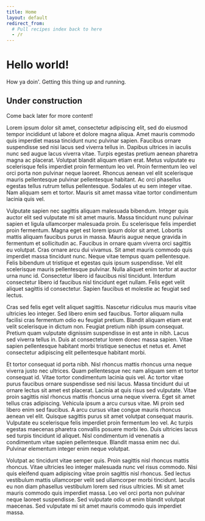 ```yaml
---
title: Home
layout: default
redirect_from:
  # Pull recipes index back to here
  - /r
---
```


# Hello world!

How ya doin'. Getting this thing up and running.

## Under construction

Come back later for more content!

Lorem ipsum dolor sit amet, consectetur adipiscing elit, sed do eiusmod tempor incididunt ut labore et dolore magna aliqua. Amet mauris commodo quis imperdiet massa tincidunt nunc pulvinar sapien. Faucibus ornare suspendisse sed nisi lacus sed viverra tellus in. Dapibus ultrices in iaculis nunc sed augue lacus viverra vitae. Turpis egestas pretium aenean pharetra magna ac placerat. Volutpat blandit aliquam etiam erat. Metus vulputate eu scelerisque felis imperdiet proin fermentum leo vel. Proin fermentum leo vel orci porta non pulvinar neque laoreet. Rhoncus aenean vel elit scelerisque mauris pellentesque pulvinar pellentesque habitant. Ac orci phasellus egestas tellus rutrum tellus pellentesque. Sodales ut eu sem integer vitae. Nam aliquam sem et tortor. Mauris sit amet massa vitae tortor condimentum lacinia quis vel.

Vulputate sapien nec sagittis aliquam malesuada bibendum. Integer quis auctor elit sed vulputate mi sit amet mauris. Massa tincidunt nunc pulvinar sapien et ligula ullamcorper malesuada proin. Eu scelerisque felis imperdiet proin fermentum. Magna eget est lorem ipsum dolor sit amet. Lobortis mattis aliquam faucibus purus in massa. Mauris augue neque gravida in fermentum et sollicitudin ac. Faucibus in ornare quam viverra orci sagittis eu volutpat. Cras ornare arcu dui vivamus. Sit amet mauris commodo quis imperdiet massa tincidunt nunc. Neque vitae tempus quam pellentesque. Felis bibendum ut tristique et egestas quis ipsum suspendisse. Vel elit scelerisque mauris pellentesque pulvinar. Nulla aliquet enim tortor at auctor urna nunc id. Consectetur libero id faucibus nisl tincidunt. Interdum consectetur libero id faucibus nisl tincidunt eget nullam. Felis eget velit aliquet sagittis id consectetur. Sapien faucibus et molestie ac feugiat sed lectus.

Cras sed felis eget velit aliquet sagittis. Nascetur ridiculus mus mauris vitae ultricies leo integer. Sed libero enim sed faucibus. Tortor aliquam nulla facilisi cras fermentum odio eu feugiat pretium. Blandit aliquam etiam erat velit scelerisque in dictum non. Feugiat pretium nibh ipsum consequat. Pretium quam vulputate dignissim suspendisse in est ante in nibh. Lacus sed viverra tellus in. Duis at consectetur lorem donec massa sapien. Vitae sapien pellentesque habitant morbi tristique senectus et netus et. Amet consectetur adipiscing elit pellentesque habitant morbi.

Et tortor consequat id porta nibh. Nisl rhoncus mattis rhoncus urna neque viverra justo nec ultrices. Quam pellentesque nec nam aliquam sem et tortor consequat id. Vitae tortor condimentum lacinia quis vel. Ac tortor vitae purus faucibus ornare suspendisse sed nisi lacus. Massa tincidunt dui ut ornare lectus sit amet est placerat. Lacinia at quis risus sed vulputate. Vitae proin sagittis nisl rhoncus mattis rhoncus urna neque viverra. Eget sit amet tellus cras adipiscing. Vehicula ipsum a arcu cursus vitae. Mi proin sed libero enim sed faucibus. A arcu cursus vitae congue mauris rhoncus aenean vel elit. Quisque sagittis purus sit amet volutpat consequat mauris. Vulputate eu scelerisque felis imperdiet proin fermentum leo vel. Ac turpis egestas maecenas pharetra convallis posuere morbi leo. Duis ultricies lacus sed turpis tincidunt id aliquet. Nisl condimentum id venenatis a condimentum vitae sapien pellentesque. Blandit massa enim nec dui. Pulvinar elementum integer enim neque volutpat.

Volutpat ac tincidunt vitae semper quis. Proin sagittis nisl rhoncus mattis rhoncus. Vitae ultricies leo integer malesuada nunc vel risus commodo. Nisi quis eleifend quam adipiscing vitae proin sagittis nisl rhoncus. Sed lectus vestibulum mattis ullamcorper velit sed ullamcorper morbi tincidunt. Iaculis eu non diam phasellus vestibulum lorem sed risus ultricies. Mi sit amet mauris commodo quis imperdiet massa. Leo vel orci porta non pulvinar neque laoreet suspendisse. Sed vulputate odio ut enim blandit volutpat maecenas. Sed vulputate mi sit amet mauris commodo quis imperdiet massa.
